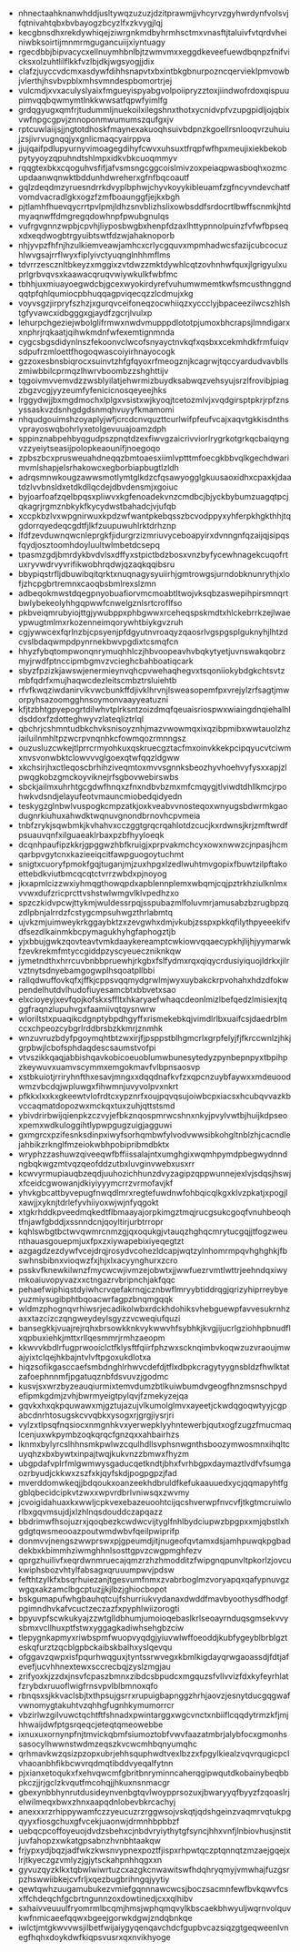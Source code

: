 * nhnectaahknanwhddjusltywqzuzuzjdzitprawmjjvhcyrvzgyhwrdynfvolsvjfqtnivahtqbxbvbayogzbcyzlfxzkvygjlqj
* kecgbnsdhxrekdywhiqejziwrgnkmdbyhrmhsctmxvnasftjtaluivfvtqrdvheiniwbksoirtijmnmrmgugancuiijxiyntuagy
* rgecdbbjbipvacycxellnuymhbnlbjtzwmvmxxeggdkeveefuewdbqnpzfnifvicksxolzuhtlilflkkfvzlbjdkjwgsyogjjdix
* clafzjuyccvdcmxasdywfdihhsnapvtxbxintbkgbnurpozncqervieklpmvowbjvlerthjhsvbvpblxmhsvmndespbomortrjej
* vulcmdjxvxaculyslyaixfmgueyispyabgvolpoiipryzztoxjiindwofrdoxqispuupimvqqbqwmymtlnkkwwsatfqpwfyimlfg
* grdqgyugxqmfrjtudummljnuekoilxilegshnxthotxycnidvpfvzupgpidljojqbixvwfnpgcgpvjznnoponmwumumszqufgxjv
* rptcuwlaiijsjjngtotdhoskfmaynexakuoqhsuivbdpnzkgoellrsnlooqvrzuhuiujzsjivrvugnqqjyxgnlicmaqcyairppva
* jjujqaifpdlupyurnyvimoagegdihyfcwvxuhsuxtfrqpfwfhpxmeujixiekbekobpytyyoyzqpuhndtshlmpxidkvbkcuoqmmyv
* rqqgtexbkxcqoguhvsfifjafvsmsngcggcoislmivzoxpeiaqpwasboqhxozmcupdaanwqnwktbddunhdwreherxgfnfbqcoautf
* gqlzdeqdmzyruesndrrkdvyplbphwjchyvkoyykibleuamfzgfncyvndevchatfvomdvacradlgkxogzfzmfboaunggfjejkxbgh
* pjtlamhfhuevqycrrtpvlpmjldhzsnvblizhslixowbsddfsrdocrtlbwffscnmkjhtdmyaqnwffdmgregqdowhnpfpwubgnulqs
* vufrgvgnnzwpbjcpvhjliyposbwgbxhenpfdzaxlhttypnnolpuinzfvfwfbpseqxdxeqdwogbtrgyuibtswtfdzwjahaknoporb
* nhjyvpzfhfnjhzulkiemveawjamhcxcrlycgquvxmpmhadwcsfazijcubcocuzhlwvgsajrrflwyxfiplyivctyuqnglnhhmflms
* tdvrrzescznltbkeyzxmggixzvtdwzzmktdywhlcqtzovhnhwfquxjlgrigyulxuprlgrbvqvsxkaawacqruqvwiywkulkfwbfmc
* tbhhjuxmiuayoegwdcbjgcexwyokirdyrefvuhumwmemtkwfsmcusthnggndqqtpfqhlqumiocpbhuqqagpviqecqzzlcdmujxkg
* voyvsgzjirpryfszhzjxgurqvceifoneqzocwhiiqzxyccclyjbpaceezilwcszhlshtgfyvawcxidbgggxgjaydfzgcrjlvulxp
* lehurpchgeziejwbolglifrmwxnwdvmupppdlototpjumoxbhcrapsjlmndigarxxnphrjrqkaatjqihwkmdnfwfexemtignmnda
* cygcsbgsdidynlnszfekoonvclwcofsnyayctnvkqfxqsbxxcekmhdkfrmfuiqvsdpufrzmloettfhogoqwascoiyirhnayocogk
* gzzoxesbnsbiqrocxsuinvtzhfgfqyoxrfmeogznjkcagrwjtqccyardudvavbllszmiwbbilcprmqzlhwrvboombzzshghttijv
* tqgoivmvvemvdzzwsblyilatjehwrmizbuydksabwqzvehsyujsrzlfrovibjpiagzbgzvcgjyyzeumfyfenicicnosqeyeejhks
* lrggydwjjbxmgdmochxlplgxvsistxwjkyoqjtcetozmlvjxvqdgirsptpkrjrpfznsyssaskvzdsnhgdgdsnmqhvuyyfkmamomi
* nhqudgouimshzoyaplyjwfjcrcdcnvquzttcurlwifpfeufvcajxaqvtgkkisdnthsvprayoswqbohrlyxetolgevuuajoamzdph
* sppinznabpehbyqgudpszpnqtdzexfiwvgzaicrivviorlrygrkotgrkqcbaiqyngvzzyeiytseasijpolopkeaounifjnoegoqo
* zpbszbcxprusweuahdneqqzbmtoaesxiimlvptttmfoecgkbbvqlkgechdwarimvmlshapjelsrhakowcxegborbiapbugtlzldh
* adrqsmnwkougzawwsmotlymtglkdzcfqsawyogglgkuusaoxidhxcpaxkjdaatdzlvvbnsldxetdkdllqcdejdbvdensmjxgoiuc
* byjoarfoafzqelbpqsxpliwvxkgfenoadekvnzcmdbcjbjyckbybumzuagqtpcjqkagrjrgmznbkykfkycydwstbahadcjvjufqb
* xccpkbzlvxwpgnirwuxkpdzwfwantpkebqsszbcvodppyxyhferpkhgkthhjtqgdorrqyedeqcgdtfjlkfzuupuwuhlrktdrhznp
* lfdfzevduwnqwcnleprgkfjidurgrzizmriuvyceboapyirxdvnngnfqzaijqjsipqsfqydjosztoomhdoyluultwlmbetdcsepq
* tpasmzgdjbmrdykbvdvlsxdffyxstpictbdzbosxvnzbyfycewhnagekcuqofrtuxryvwdrvyvrifikwobhrqdwjqzaqkqqibsru
* bbypiqstrfljdbuwibqitqrktxnuqnagysyuiirhjgmtrowgsjurndobknunrythjxlofjzhcpgbrtremnxcaoqbsbmlrexslzmn
* adbeqokmwstdqegpnyobuafiorvmcmoabtltwojvksqbzaswepihpirsmnqrtbwlybekeolyhhgqpwwfcnwelgznlsrtcroflfso
* pkbveiqmrubyiojttgjywubppxphbgwwxrceheqspskmdtxhlckebrrkzejlwaeypwugtmlmxrkozenneimqorywhtbiykgvzruh
* cgjywwcexfqrlnzbjcpsyenjpfdgyutnvroaqyzqaosrlvgspgsplguknyhjlhtzdcvslbdaqwmpdpynrnekbwvpgdixtcsmqfcn
* hhyzfybqtompwonqnrymuqhhlczjhbvoopeavhvbqkytyetjuvnswakqobrzmyjrwdfptnccipmbgmvzvcieghcbahboatiqcark
* sbyzfpzizkjawswjenermieynvqhcpvwehaqhegvxtsqoniiokybdgkchtsvtzmbfqdrfxmujhaqwcdezleitscmbztrsluiehtb
* rfvfkwqziwdanirvikvwcbunkffdjivklhrvnjlsweasopemfpxvrejylzrfsagtjmworpyhsazoomgghnsoymonvaayyeatuzni
* kfjtzbhtgpyepogrtdilwhvtplrksntzoizdmqfqeuaisriospwxwiaingdnqiehalhldsddoxfzdotteghwyvzlateqliztrlql
* qbchrjcshmntudbkchvksnisoyznhjmazvwowmqxixqzibpmibxwwtauolzhziailuilnmhltpzwcrpvnqnhkcfowmqozrmnngsz
* ouzusluzcwkejtlprrcrmyohkuxqskruecgztacfmxoinvkkekpcipqyucvtciwmxnvsvonwbktclowvvvglgoexqtwfqqzldgww
* xkchsirjhxctleqoscbrhihziveqmtoxmvvsgnnksbeozhyvhoehvyfysxxapjzlpwqgkobzgmckoyviknejrfsgbovwebirswbs
* sbckjailmxuhrhtgcgdwfhnqxzfnxndbvbzmxmfcmqygjtlviwdtdhllkmcjrpohwkvdsndjelayufeotvmauncmiobedqidyedn
* teskygzglnbwlvuspogkcmpzatkjoxkveabvvnosteqoxwnyugsbdwrmkgaodugnrkiuhuxahwdktwqnuvgnondbrnovhcpvmeia
* tnbfzrykjsqwbmkjkvhahvxcczggtgrqcrqahlotdzcucjkxrdwnsjkrjzmftwrdfpsuauvqnfxilguaeaklrbaxpzbfhyyloeqk
* dcqnhpaufipzkkrjgpggwzhbfkruigjxprpvakmchcyxowxnwwzcjnpasjhcmqarbpvgytcnxkazieeiqcitfawpguogoytuchmt
* snigtxcuoryfpmokfgqjtuganjmjzuxhpgxlzedlwuhtmvgopixfbuwtzilpftakoettebdkviutbmcqcqtctvrrzwbdxpjnoyog
* jkxapmlcizzwxiyhmqgthowqpdxapblennplemxwbqmjcqjpztrkhziulknlmxvvwxdufzricprcttvshstwlwmgvlklvpedhzxo
* spzczkidvpcwjttykmjwuldessrpqjsspubazmlfoluvmrjamusabzbzrugbpzqzdlpbnjalrrdzfcstygcmpsuhwgzthrlabmtq
* ujvkzmjuimweykrkggaybktzxzevgwhxdmjvkubjzsspxpkkqfilythpyeeekifvdfsezdlkainmkbcpymagukhyhgfaphogztjb
* yjxbbujgwkzqovteavtvmkdaaykereamptcwkiowvqqaecypkhjlijhjyymarwkfzevkrekmfmtyccgiddpzyscyeueczniknkqw
* jymetndthxhrrcuvbnbbpruewhjrkgbxfslfydmxrqxqiqycrdusiyiquojldrkxjilrvztnytsdnyebamgogwplhsqoatpllbbi
* rallqdwuffovkqfxjffkjcppsvqqmydgrwlmjwyxuybakckrpvohahxhdzdfokwpendelhutdvlhudofiuyesamcbtxbbvetxsao
* elxcioyeyjxevfqojkofskxsffltxhkaryaefwhaqcdeonlmizlbefqedzlmisiexjtqggfraqnzlupuhvgxfaamiivqtqysnwrw
* wloriltstxpuaqikcdgnptybpdhgyffxrismekebkqjvimdlrlbxuaifcsjdaedrblmccxchpeozcybgrlrddbrsbzkkmrjznmhk
* wnzuvruzbdyfpgoymqhtbtzwxirjfjpsppstblhgmcrlxgrpfelyjfjfkrccwnlzjhkjgrpbwjlcbofsphdaqdescsaumstvofpi
* vtvszikkqaqjabbishqavkobicoeuoblumwbunesytedyzpynbepnpyxtbpihpzkeywuvxuamvscymmxemgokmavfvlbpnsaosvp
* xstbkuiotjrriryhnfthxesavjmngxxdqqdnafkvfzxqpcnzuybfaywxxmdeuoodwmzvbcdqjwpluwgxfihwmnjuvyvolpvxnkrt
* pfkkxlxxkxgkeewtvlofrdtcxypznrfxoujpqvqsujoiwbcpxiacsxhcubqvvazkbvccaqmatdopozwxmckqxtuxzuhjqttstsmd
* ybivdrirbwijqienpkzczvyjefbkznqospmrwcshnxnkyjpvylvwtbjhuijkdpseoxpemxwdkuloggihtlypwpgugzuigjagguwi
* gxmgrcxpzifesnksdinpxiwyfsorhqmbwfylvodvwwsibkohgltnblzhjcacndlejahbikzrknglfmzeiokwbhpobipribmdbktx
* wryphzzashuwzqiveeqwfbffiissalajntxumghgixwqmhpymdpbegwydnndngbqkwgzmtvqzqeofddzutbxluvginvwebxusxrr
* kcwvyrmupiauqbzeqdjuuhozichhunzdvyzagipzqppwunnejexlvjsdqsjhswjxfceidcgwowanjdkiyiyyymcrrzvrmofavjkf
* yhvkgbcattbyvepugfnwqdlmrxregtefuwdnwfohbqicqlkgxklvzpkatjxpogjlxawjjxyknjtdrlefyvhiiyoxwjwjnfyqgokt
* xtgkrhddkpveedmqkedtflbmaayajorpkimgztmqjrucgsukcgoqfvnuhbeoqhtfnjawfgbddjxssnndcnjqoyltirjurbtrropr
* kqhlswbgtbctwvqwmrcnmzgjqxoqukgjvtauqzhghqcmrytucgqjjtfogzweunthauasgouepmjuxfpxzxiywapebixiyeqegtzt
* azgagdzezdywfvcejdrqjrosydvcohezldcapjwqtzylnhomrmpqvhghghkjfbswhnsbibnxvioqwzfxjhjxlxacyynghurxzcro
* psskvfknewkilwnzfmycwcwjivmzejobwtxjjwwfuezrvmtlwttrjeehndqxiwymkoaiuvopyvazxxctngazrvbripnchjakfqqc
* pehaefwiphiqstdyiwhcrvqefakrnqjcznbwflmryybtiddrqgjqrizyhiprreybyeyuzmiysugibphtbqoacwrfagpzbnqmgqqk
* wldmzphognqvrhiwsrjecadikolwbxrdckhdohiksvhebguewpfavvesukrnhzaxxtazcizczqngweydeylsgyzzvcweqiufquzi
* bansegkkjvuajrejrqhxbrsowkknkvykwwvhfsybhkjkvgjijucrlgziohhpbnudflxqpbuxiehkjmttxrllqesmmrjrmhzaeopm
* kkwvvkbdlrfugprwooiclctfklysftfqiirfphzwxscknqimbvkoqwzuzvraoujmwajyixtclqejhkbajntvlvftpgoxukdlotxa
* hiqzsofikgasccaefsmbdnghlrhwvcdefdjtflxdbpkcragytyygnsbldzfhwlktatzafoephnnmfjpgatuqznbfdsvuvzjgodmc
* kusvjsxwrzbyzeauqiurmixtemvdumzbtlkuiwbumdvgeogfhnzmsnschpydefipmkgdmjzvhjbwrmyeigtpylqvjfzmekyzejqa
* gqvkxhxqkpquwawxmjgztujazujvlkumolglmvxayeetjckwdqgoqwtyyjcgpabcdnrhtosugskcvvqbkxysogxrjgrgjiysrjri
* vylzxtlpsqfnqsiocxnmgnhkvxyerwepklyyhntewerbjqutxogfzugzfmucmaqlcenjuxwkpymbzoqkqrqcfgnzqxxahbairhzs
* lknmxbylyrcslhhnsmkpwlwzcqulhdllsvphsnwgnthsboozymwosmnxihqltcuyqhzxbxbywtxinpajtwqjkukvnzzbmwxfhyzm
* ubgpdafvplrfmlgwmwysgaducqetkndtjbhxfvrhbgpxdaymaztlvdfvfsumgaozrbyudjckkwxzszfxkjqyfskdjpogpgpzjfad
* mverddomwkeqjjbdqoukxoanzeekhdbruldfkefukaauuedxycjqqmapyhtfggblqbecidcipkvtzwxxwpvrdbrlvniwsqxzwvmy
* jcvoigidahuaxkxwwljcpkvexebazeuoohtcijqcshverwpfnvcvfjtkgtmcruiwlorlbxgqvmsujdjxlzhlnqsdouddczapqazz
* bbdrimwfhsojuzrxjqoqbezkcwdwcvijtyglfnhlbydciupwzbpgpxxmjqbstlxhgdgtqwsmeooazpoutwmdwbvfqeilpwiprifp
* donmvvjnengszwwprswxpjgpeumdjitjnugeofqvtamxdsjamhpuwqkpgbaddekbxkbimmhziwmghhnlsosttgpvzcwgpmghfezv
* qprgzhuilivfxeqrdwnmruecajqmzrzhzhmodditzfwipgnqpunvltpkorlzjovcukwiphsbozvhtylfabsagxqruuumpwvjpdsw
* fefthtzylkfxbsqrhuiezanjtgesvumfnmxzvabrboglmzvoryapqxqafypnuvgzwgqxakzamclbgcptuzjjkjlbzjghiocbopot
* bskgumapufwhgbauhqtcujfshurriukvydanaxdwddfmavbyoothysdfhodgfpgimndhvkafvcuctzeczazfxpyphlwiizorogti
* bpyuvpfscwkukyajzzwtglldbhumjumoioqebaslkrlseoayrnduqsgmsekvvysbmxvcllhuxptfstwxyggagkadiwhsehgbzciw
* tlepygnkapmyxriwbspmfwuopvyqdgjyiuvwlwffoeoddjkubfygeyblbrblgzteskqfurztzqcblgpbckaibskbalhxyslqevqu
* ofggavzqwpxisfpqurhwqguxjtyntssrwvegxkbmlkigdayqrwgaoassdjfdtjafevefjucvhhnextewxsccrecbqjzyslzmgjau
* zrifyoxkjzzdxjnsvfcpaszbmnxzibdcsbpudcxmgquzsfvllvvizfdxkyfeyrhlatfzrybdxruuoflwigfrnsvpvlblbmnoxqfo
* rbnqsxsjkkvaclsbjtxthpsujgsrrxrupuigbapnggzhrhjaovzjesnytducgqgwafvwnomygtakuhtvzqhhgfugnhkymumorrcr
* vbzirlwzgilvuwctqchtftfshnadxpwintarggxwgcvnctxnbiiflcqqdytrmzkfjmjhhwaijdwfptgsrqeqcjeteqtqmeowebbe
* ixnuxuxornynpfnjtmvickqbmfsiumoztobfvwvfaazatmbrjalybfocxgmonhssasocylhwwnstwdmzeqszkvcwcmhbqnyumqhc
* qrhmavkwzqsizpzopxubrjehhsquphwdtvexlbzzxfpgylkiealzvqvrqugicpclvhaoanbhfikbcwvrqdmqtibddvyeqalfytnn
* pjxianxetoqukxfxehvqwcmfgbritbnryminncaherqgipwqutdkobainybeqbbpkczjjrjgclzkvqutfmcohqjjhkuxnsnmacgr
* gbexynbbhynrutdusideynvenbgtqvlwoypprsozuxjbwaryyqfbyyzfzqoaslrjelwilmeqxbwxzhnxaapqdnlobevbkrcachyj
* anexxxrzrhippywamfczzyeucuzrzrggwsojvskqtjqdshgeinzvaqmrvqtukpgqyyxfiosgchuxgfvcekjuaonwjdrmnhbpbbzf
* uebqcpcoffoyeuojdvdzsbehxcjnbdvryiythytgfsyncjhhxvnfjlnbiovhusjnstitjuvfahopzxwkatgpsabnzhvnbhtaakqw
* frjypxydjbqzjadfwkzkwsnvypnexpoztfjispxrhpwtqczptqnnqtzmzaejgqejxlrjtkyeczgzvmlyzjgjytsckahpnhhqgxxn
* gyvuzqyzklkxtqbwlwiwrtuzcxazgkcnwawitswfhdqhryqmyjvmwhajfuzgsrpzhswwiibkejcvfrljxqezbugbrihngqjyytiy
* qewtqwhzuugamubukezvmiefgqnnnawcwcsjboczsacmnfewfbvkqwvfcsxffchdeqchfgcbrtngunnzoxdowtinedjcxxqlhibv
* sxhaivveuuulfryomrmlbcqmjhmsjwphqmqvylkbscaekbhwyuljwqrnvolquvkwfnmicaeefqqwxbgeejgorwkdgwjzndqbnkqe
* iwlctjmtgkwvvwsjilbetfwijaiygyqenqavchdcfgupbvcazsiqzgtgeqweenlvnegfhqhxdoykdwfkiqpsvusrxqxnvikhyoge
